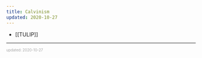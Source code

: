 ```yaml
---
title: Calvinism
updated: 2020-10-27
---
```


- [[TULIP]]

---

<sup><sub><font color="#a6a6a6">updated: 2020-10-27</font></sub></sup>
